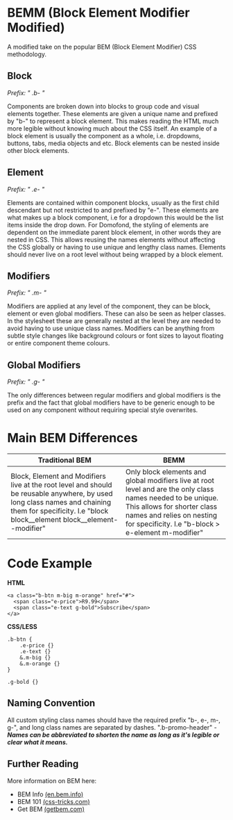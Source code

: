 # BEMM (Block Element Modifier Modified)
A modified take on the popular BEM (Block Element Modifier) CSS methodology.

## Block 
**Prefix: " .b-* "*

Components are broken down into blocks to group code and visual elements together. These elements are given a unique name and prefixed by "b-" to represent a block element. This makes reading the HTML much more legible without knowing much about the CSS itself. An example of a block element is usually the component as a whole, i.e. dropdowns, buttons, tabs, media objects and etc. Block elements can be nested inside other block elements.

## Element 
**Prefix: " .e-* "*

Elements are contained within component blocks, usually as the first child descendant but not restricted to and prefixed by "e-". These elements are what makes up a block component, i.e for a dropdown this would be the list items inside the drop down. For Domofond, the styling of elements are dependent on the immediate parent block element, in other words they are nested in CSS. This allows reusing the names elements without affecting the CSS globally or having to use unique and lengthy class names. Elements should never live on a root level without being wrapped by a block element.

## Modifiers 
**Prefix: " .m-* "*

Modifiers are applied at any level of the component, they can be block, element or even global modifiers. These can also be seen as helper classes. In the stylesheet these are generally nested at the level they are needed to avoid having to use unique class names. Modifiers can be anything from subtle style changes like background colours or font sizes to layout floating or entire component theme colours.

## Global Modifiers 
**Prefix: " .g-* "*

The only differences between regular modifiers and global modifiers is the prefix and the fact that global modifiers have to be generic enough to be used on any component without requiring special style overwrites.


# Main BEM Differences 
Traditional BEM | BEMM
--------------- | ----
Block, Element and Modifiers live at the root level and should be reusable anywhere, by used long class names and chaining them for specificity. I.e "block block__element block__element--modifier" | Only block elements and global modifiers live at root level and are the only class names needed to be unique. This allows for shorter class names and relies on nesting for specificity. I.e "b-block > e-element m-modifier"


# Code Example 
**HTML**
```
<a class="b-btn m-big m-orange" href="#">
  <span class="e-price">R9.99</span>
  <span class="e-text g-bold">Subscribe</span>
</a>
```

**CSS/LESS**
```
.b-btn {
    .e-price {}
    .e-text {}
    &.m-big {}
    &.m-orange {}
}

.g-bold {}
```

## Naming Convention 
All custom styling class names should have the required prefix "b-, e-, m-, g-", and long class names are separated by dashes.
".b-promo-header" - ***Names can be abbreviated to shorten the name as long as it's legible or clear what it means.***

## Further Reading 
More information on BEM here:
- BEM Info [(en.bem.info)](https://en.bem.info)
- BEM 101 [(css-tricks.com)](https://css-tricks.com)
- Get BEM [(getbem.com)](http://getbem.com)
